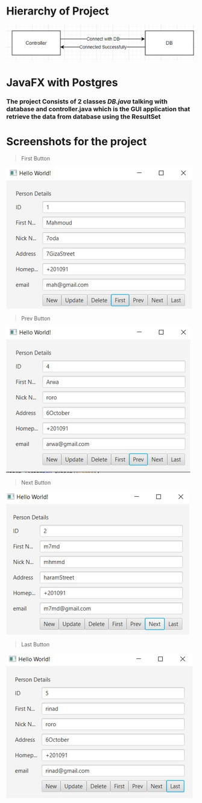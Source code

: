 #   Hierarchy of Project
![snapshot of running project](./screenshots/New.JPG "main idea")
# JavaFX with Postgres 
### The project Consists of 2 classes *DB.java*  talking with database and controller.java which is the GUI application that retrieve the data from database using the ResultSet 


#  Screenshots for the project

> First Button

![snapshot of running project](./screenshots/first.JPG "when click on last")

> Prev Button

![snapshot of running project](./screenshots/prev.JPG "when click on prev")

> Next Button

![snapshot of running project](./screenshots/next.JPG "when click on Next Button")
> Last Button

![snapshot of running project](screenshots/last.JPG "when click on last")
